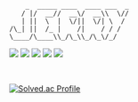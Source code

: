 ```
    _  _____ ____  ____ ___  _
   / |/  __//  __\/  __\\  \//
   | ||  \  |  \/||  \/| \  / 
/\_| ||  /_ |    /|    / / /  
\____/\____\\_/\_\\_/\_\/_/
```
<dl>
    <img src="https://img.shields.io/badge/Python-3776AB?style=flat&logo=Python&logoColor=white"/>
    <img src="https://img.shields.io/badge/Docker-2496ED?style=flat&logo=Docker&logoColor=white"/>
    <img src="https://img.shields.io/badge/Kubernetes-326CE5?style=flat&logo=Kubernetes&logoColor=white"/>
    <img src="https://img.shields.io/badge/Apache Airflow-017CEE?style=flat&logo=Apache Airflow&logoColor=white"/>
    <img src="https://img.shields.io/badge/PyTorch-EE4C2C?style=flat&logo=PyTorch&logoColor=white"/>
</dl>
<br>

[![Solved.ac Profile](http://mazassumnida.wtf/api/v2/generate_badge?boj=ghkdwp018)](https://solved.ac/ghkdwp018/)


<!--
<dl>
  <dt>Language & Frameworks</dt>
  <img src="https://img.shields.io/badge/Spring Boot-6DB33F?style=flat&logo=Spring Boot&logoColor=white"/>
  <img src="https://img.shields.io/badge/Spring Security-6DB33F?style=flat&logo=Spring Security&logoColor=white"/>
  <img src="https://img.shields.io/badge/JPA-6DB33F?style=flat-square&logo=Spring&logoColor=white"> 
  
  <dt>Database</dt>
  <img src="https://img.shields.io/badge/MySQL-4479A1?style=flat&logo=MySQL&logoColor=white"/>
  <img src="https://img.shields.io/badge/Redis-DC382D?style=flat&logo=Redis&logoColor=white"/>

  <dt>Infrastructure</dt>
  <img src="https://img.shields.io/badge/Ubuntu-E95420?style=flat&logo=Ubuntu&logoColor=white">
  <img src="https://img.shields.io/badge/Git-F05032?style=flat-square&logo=Git&logoColor=white">
  <img src="https://img.shields.io/badge/GitHub Actions-2088FF?style=flat-square&logo=GitHub Actions&logoColor=white"> 
  <img src="https://img.shields.io/badge/AWS-232F32?style=flat&logo=Amazon-AWS&logoColor=white"/>
  <img src="https://img.shields.io/badge/Docker-2496ED?style=flat&logo=Docker&logoColor=white"/>
  <img src="https://img.shields.io/badge/NginX-009639?style=flat&logo=NGINX&logoColor=white"/>

  <dt>I'm currently learning</dt>
  <img src="https://img.shields.io/badge/Apache%20Kafka-222222?style=flat&logo=Apache%20Kafka&logoColor=white"/>
  <img src="https://img.shields.io/badge/PostgreSQL-4169E1?style=flat&logo=PostgreSQL&logoColor=white"/>
</dl>


[HwangBaco's github stats](https://github-readme-stats.vercel.app/api?username=HwangBaco&show_icons=true&theme=merko)

-->

